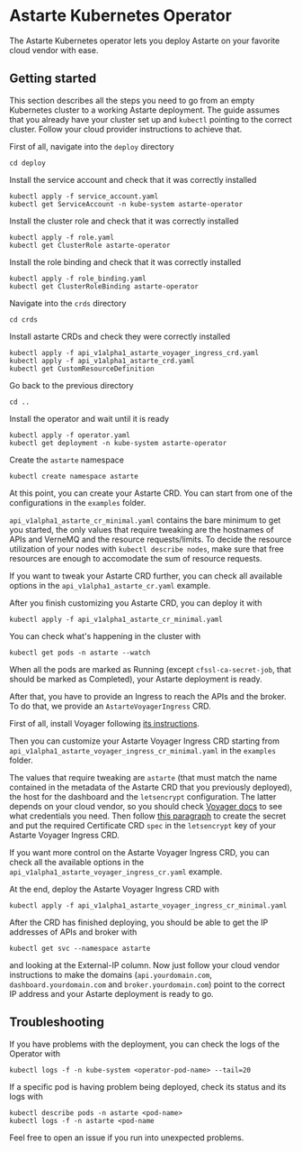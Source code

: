 # Astarte Kubernetes Operator

The Astarte Kubernetes operator lets you deploy Astarte on your favorite cloud vendor with ease.

## Getting started

This section describes all the steps you need to go from an empty Kubernetes cluster to a working Astarte deployment. The guide assumes that you already have your cluster set up and `kubectl` pointing to the correct cluster. Follow your cloud provider instructions to achieve that.

First of all, navigate into the `deploy` directory

```
cd deploy
```

Install the service account and check that it was correctly installed

```
kubectl apply -f service_account.yaml
kubectl get ServiceAccount -n kube-system astarte-operator
```

Install the cluster role and check that it was correctly installed

```
kubectl apply -f role.yaml
kubectl get ClusterRole astarte-operator
```

Install the role binding and check that it was correctly installed

```
kubectl apply -f role_binding.yaml
kubectl get ClusterRoleBinding astarte-operator
```

Navigate into the `crds` directory

```
cd crds
```

Install astarte CRDs and check they were correctly installed

```
kubectl apply -f api_v1alpha1_astarte_voyager_ingress_crd.yaml
kubectl apply -f api_v1alpha1_astarte_crd.yaml
kubectl get CustomResourceDefinition
```

Go back to the previous directory

```
cd ..
```

Install the operator and wait until it is ready

```
kubectl apply -f operator.yaml
kubectl get deployment -n kube-system astarte-operator
```

Create the `astarte` namespace

```
kubectl create namespace astarte
```

At this point, you can create your Astarte CRD. You can start from one of the configurations in the `examples` folder.

`api_v1alpha1_astarte_cr_minimal.yaml` contains the bare minimum to get you started, the only values that require tweaking are the hostnames of APIs and VerneMQ and the resource requests/limits. To decide  the resource utilization of your nodes with `kubectl describe nodes`, make sure that free resources are enough to accomodate the sum of resource requests.

If you want to tweak your Astarte CRD further, you can check all available options in the `api_v1alpha1_astarte_cr.yaml` example.

After you finish customizing you Astarte CRD, you can deploy it with

```
kubectl apply -f api_v1alpha1_astarte_cr_minimal.yaml
```

You can check what's happening in the cluster with

```
kubectl get pods -n astarte --watch
```

When all the pods are marked as Running (except `cfssl-ca-secret-job`, that should be marked as Completed), your Astarte deployment is ready.

After that, you have to provide an Ingress to reach the APIs and the broker. To do that, we provide an `AstarteVoyagerIngress` CRD.

First of all, install Voyager following [its instructions](https://appscode.com/products/voyager/).

Then you can customize your Astarte Voyager Ingress CRD starting from `api_v1alpha1_astarte_voyager_ingress_cr_minimal.yaml` in the `examples` folder.

The values that require tweaking are `astarte` (that must match the name contained in the metadata of the Astarte CRD that you previously deployed), the host for the dashboard and the `letsencrypt` configuration. The latter depends on your cloud vendor, so you should check [Voyager docs](https://appscode.com/products/voyager/9.0.0/guides/certificate/dns/providers/) to see what credentials you need. Then follow [this paragraph](https://appscode.com/products/voyager/9.0.0/guides/certificate/dns/providers/#how-to-provide-dns-provider-credential) to create the secret and put the required Certificate CRD `spec` in the `letsencrypt` key of your Astarte Voyager Ingress CRD.

If you want more control on the Astarte Voyager Ingress CRD, you can check all the available options in the `api_v1alpha1_astarte_voyager_ingress_cr.yaml` example.

At the end, deploy the Astarte Voyager Ingress CRD with

```
kubectl apply -f api_v1alpha1_astarte_voyager_ingress_cr_minimal.yaml
```

After the CRD has finished deploying, you should be able to get the IP addresses of APIs and broker with

```
kubectl get svc --namespace astarte
```

and looking at the External-IP column. Now just follow your cloud vendor instructions to make the domains (`api.yourdomain.com`, `dashboard.yourdomain.com` and `broker.yourdomain.com`) point to the correct IP address and your Astarte deployment is ready to go.

## Troubleshooting

If you have problems with the deployment, you can check the logs of the Operator with

```
kubectl logs -f -n kube-system <operator-pod-name> --tail=20
```

If a specific pod is having problem being deployed, check its status and its logs with

```
kubectl describe pods -n astarte <pod-name>
kubectl logs -f -n astarte <pod-name
```

Feel free to open an issue if you run into unexpected problems.
